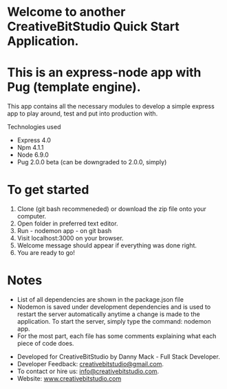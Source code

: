 # Welcome to another CreativeBitStudio Quick Start Application.
# This is an express-node app with Pug (template engine).

This app contains all the necessary modules to develop a simple express app to play around, test and put into production with.   

Technologies used

* Express 4.0
* Npm 4.1.1
* Node 6.9.0
* Pug 2.0.0 beta (can be downgraded to 2.0.0, simply) 

# To get started

1. Clone (git bash recommeneded) or download the zip file onto your computer.
2. Open folder in preferred text editor.
3. Run - nodemon app - on git bash 
4. Visit localhost:3000 on your browser.
5. Welcome message should appear if everything was done right.
6. You are ready to go!

# Notes 

* List of all dependencies are shown in the package.json file 
* Nodemon is saved under development dependencies and is used to restart the server automatically anytime a change is made to the   application. To start the server, simply type the command: nodemon app. 
* For the most part, each file has some comments explaining what each piece of code does. 

- Developed for CreativeBitStudio by Danny Mack - Full Stack Developer.
- Developer Feedback: creativebitstudio@gmail.com.
- To contact or hire us: info@creativebitstudio.com. 
- Website: www.creativebitstudio.com

